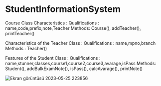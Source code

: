 # StudentInformationSystem
Course Class Characteristics :
Qualifications : name,code,prefix,note,Teacher
Methods: Course(), addTeacher(), printTeacher()

Characteristics of the Teacher Class :
Qualifications : name,mpno,branch
Methods : Teacher()

Features of the Student Class :
Qualifications : name,stunner,classes,course1,course2,course3,avarage,isPass
Methods: Student(), addBulkExamNote(), isPass(), calcAvarage(), printNote()


![Ekran görüntüsü 2023-05-25 223856](https://github.com/sedanuroz/StudentInformationSystem/assets/107482055/d90a4c50-bcc6-4f52-8293-da94a66b14f8)

